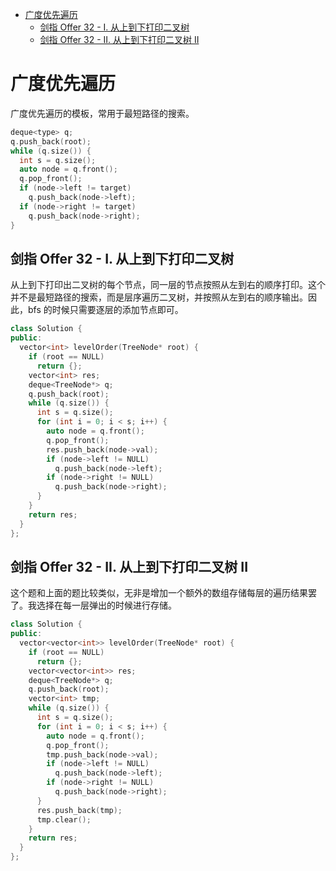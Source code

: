 - [广度优先遍历](#广度优先遍历)
  - [剑指 Offer 32 - I. 从上到下打印二叉树](#剑指-offer-32---i-从上到下打印二叉树)
  - [剑指 Offer 32 - II. 从上到下打印二叉树 II](#剑指-offer-32---ii-从上到下打印二叉树-ii)

# 广度优先遍历

广度优先遍历的模板，常用于最短路径的搜索。

```cpp
deque<type> q;
q.push_back(root);
while (q.size()) {
  int s = q.size();
  auto node = q.front();
  q.pop_front();
  if (node->left != target)
    q.push_back(node->left);
  if (node->right != target)
    q.push_back(node->right);
}
```

## 剑指 Offer 32 - I. 从上到下打印二叉树

从上到下打印出二叉树的每个节点，同一层的节点按照从左到右的顺序打印。这个并不是最短路径的搜索，而是层序遍历二叉树，并按照从左到右的顺序输出。因此，bfs 的时候只需要逐层的添加节点即可。

```cpp
class Solution {
public:
  vector<int> levelOrder(TreeNode* root) {
    if (root == NULL)
      return {};
    vector<int> res;
    deque<TreeNode*> q;
    q.push_back(root);
    while (q.size()) {
      int s = q.size();
      for (int i = 0; i < s; i++) {
        auto node = q.front();
        q.pop_front();
        res.push_back(node->val);
        if (node->left != NULL)
          q.push_back(node->left);
        if (node->right != NULL)
          q.push_back(node->right);
      }
    }
    return res;
  }
};
```

## 剑指 Offer 32 - II. 从上到下打印二叉树 II

这个题和上面的题比较类似，无非是增加一个额外的数组存储每层的遍历结果罢了。我选择在每一层弹出的时候进行存储。

```cpp
class Solution {
public:
  vector<vector<int>> levelOrder(TreeNode* root) {
    if (root == NULL)
      return {};
    vector<vector<int>> res;
    deque<TreeNode*> q;
    q.push_back(root);
    vector<int> tmp;
    while (q.size()) {
      int s = q.size();
      for (int i = 0; i < s; i++) {
        auto node = q.front();
        q.pop_front();
        tmp.push_back(node->val);
        if (node->left != NULL)
          q.push_back(node->left);
        if (node->right != NULL)
          q.push_back(node->right);
      }
      res.push_back(tmp);
      tmp.clear();
    }
    return res;
  }
};
```